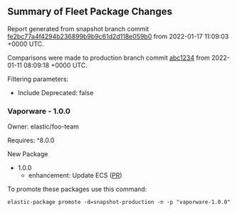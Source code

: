 ## Summary of Fleet Package Changes

Report generated from snapshot branch commit
[fe2bc77a4f4294b236899b9b9c61d2d118e059b0](
https://github.com/elastic/package-storage/commit/fe2bc77a4f4294b236899b9b9c61d2d118e059b0)
from 2022-01-17 11:09:03 &#43;0000 UTC.

Comparisons were made to production branch commit
[abc1234](
https://github.com/elastic/package-storage/commit/abc1234)
from 2022-01-11 08:09:18 &#43;0000 UTC.

Filtering parameters:

  - Include Deprecated: false



### Vaporware - 1.0.0
Owner: elastic/foo-team

Requires: ^8.0.0

New Package

  - 1.0.0
     - enhancement: Update ECS ([PR](https://github.com/elastic/integrations/pull/123))
  


To promote these packages use this command:

`elastic-package promote -d=snapshot-production -n -p "vaporware-1.0.0"`
